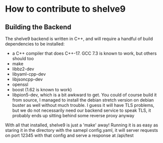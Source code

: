 # How to contribute to shelve9

## Building the Backend

The shelve9 backend is written in C++, and will require a handful of build
dependencies to be installed:

- a C++ compiler that does C++-17. GCC 7.3 is known to work, but others should
  too
- make
- libbz2-dev
- libyaml-cpp-dev 
- libjsoncpp-dev
- openssl
- boost (1.62 is known to work)
- libpion5-dev, which is a bit awkward to get. You could of course build it from
  source, I managed to install the debian stretch version on debian buster as
  well without much trouble. I guess it will have TLS problems, but we do not
  necessarily need our backend service to speak TLS, it probably ends up sitting
  behind some reverse proxy anyway

With all that installed, shelve9 is just a 'make' away! Running it is as easy as
staring it in the directory with the samepl config.yaml, it will server requests
on port 12345 with that config and serve a response at /api/test
